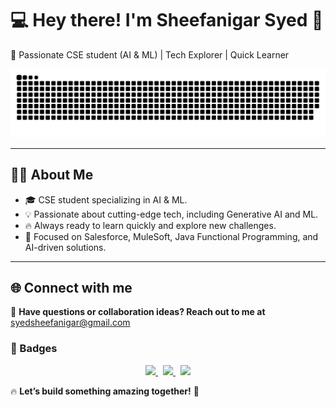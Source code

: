# 💻 Hey there! I'm Sheefanigar Syed 👋  

🚀 Passionate CSE student (AI & ML) | Tech Explorer | Quick Learner

<p align="center">
  <img src="https://github.com/kaurpreetman/kaurpreetman/blob/main/grid-snake.svg" alt="snake animation"/>
</p>

---

## 👩‍💻 About Me  
- 🎓 CSE student specializing in AI & ML.
- 💡 Passionate about cutting-edge tech, including Generative AI and ML.  
- 🔥 Always ready to learn quickly and explore new challenges.
- 🎯 Focused on Salesforce, MuleSoft, Java Functional Programming, and AI-driven solutions.  

---

## 🌐 Connect with me
📩 **Have questions or collaboration ideas? Reach out to me at** [syedsheefanigar@gmail.com](mailto:syedsheefanigar@gmail.com)

### 🔗 Badges  

<p align="center">
  <a href="https://www.linkedin.com/in/sheefanigar/" target="_blank">
    <img src="https://img.shields.io/badge/LinkedIn-Connect-blue?style=for-the-badge&logo=linkedin"/>
  </a>
  &nbsp;
  <a href="https://x.com/MysticNigar" target="_blank">
    <img src="https://img.shields.io/badge/Twitter-Follow-black?style=for-the-badge&logo=x"/>
  </a>
  &nbsp;
  <a href="https://in.pinterest.com/sheefacharms/_profile/" target="_blank">
    <img src="https://img.shields.io/badge/Pinterest-Follow-red?style=for-the-badge&logo=pinterest"/>
  </a>
</p>


🔥 **Let’s build something amazing together!** 🚀  
